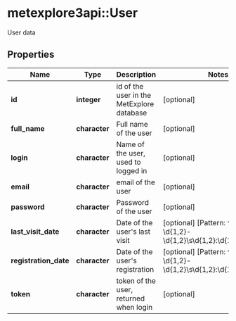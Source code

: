 # metexplore3api::User

User data

## Properties
Name | Type | Description | Notes
------------ | ------------- | ------------- | -------------
**id** | **integer** | id of the user in the MetExplore database | [optional] 
**full_name** | **character** | Full name of the user | [optional] 
**login** | **character** | Name of the user, used to logged in | [optional] 
**email** | **character** | email of the user | [optional] 
**password** | **character** | Password of the user | [optional] 
**last_visit_date** | **character** | Date of the user&#39;s last visit | [optional] [Pattern: ^\\d{4}-\\d{1,2}-\\d{1,2}\\s\\d{1,2}:\\d{1,2}:\\d{1,2}$] 
**registration_date** | **character** | Date of the user&#39;s registration | [optional] [Pattern: ^\\d{4}-\\d{1,2}-\\d{1,2}\\s\\d{1,2}:\\d{1,2}:\\d{1,2}$] 
**token** | **character** | token of the user, returned when login | [optional] 


